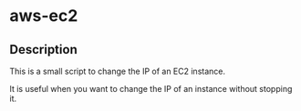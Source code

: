 # aws-ec2

## Description

This is a small script to change the IP of an EC2 instance.

It is useful when you want to change the IP of an instance without stopping it.
